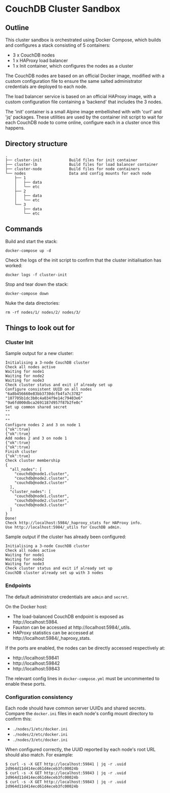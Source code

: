 # CouchDB Cluster Sandbox

## Outline

This cluster sandbox is orchestrated using Docker Compose, which builds and
configures a stack consisting of 5 containers:

* 3 x CouchDB nodes
* 1 x HAProxy load balancer
* 1 x Init container, which configures the nodes as a cluster

The CouchDB nodes are based on an official Docker image, modified with a custom
configuration file to ensure the same salted administrator credentials are
deployed to each node.

The load balancer service is based on an official HAProxy image, with a custom
configuration file containing a 'backend' that includes the 3 nodes.

The 'init' container is a small Alpine image embellished with with 'curl' and
'jq' packages. These utilities are used by the container init script to wait
for each CouchDB node to come online, configure each in a cluster
once this happens.

## Directory structure

```text
.
├── cluster-init            Build files for init container
├── cluster-lb              Build files for load balancer container
├── cluster-node            Build files for node containers
└── nodes                   Data and config mounts for each node
    ├── 1
    │   ├── data
    │   └── etc
    ├── 2
    │   ├── data
    │   └── etc
    └── 3
        ├── data
        └── etc
```

## Commands

Build and start the stack:

```console
docker-compose up -d
```

Check the logs of the init script to confirm that the cluster initialisation
has worked:

```console
docker logs -f cluster-init
```

Stop and tear down the stack:

```console
docker-compose down
```

Nuke the data directories:

```console
rm -rf nodes/1/ nodes/2/ nodes/3/
```

## Things to look out for

### Cluster Init

Sample output for a new cluster:

```console
Initialising a 3-node CouchDB cluster
Check all nodes active
Waiting for node1
Waiting for node2
Waiting for node3
Check cluster status and exit if already set up
Configure consistent UUID on all nodes
"6a8b456660e83bb3730dcfb4fa7c3782"
"107705b1dc3b0c4a034f9e14c79403e6"
"9a6fd000dbca2691187d957f87b2fe0c"
Set up common shared secret
""
""
""
Configure nodes 2 and 3 on node 1
{"ok":true}
{"ok":true}
Add nodes 2 and 3 on node 1
{"ok":true}
{"ok":true}
Finish cluster
{"ok":true}
Check cluster membership
{
  "all_nodes": [
    "couchdb@node1.cluster",
    "couchdb@node2.cluster",
    "couchdb@node3.cluster"
  ],
  "cluster_nodes": [
    "couchdb@node1.cluster",
    "couchdb@node2.cluster",
    "couchdb@node3.cluster"
  ]
}
Done!
Check http://localhost:5984/_haproxy_stats for HAProxy info.
Use http://localhost:5984/_utils for CouchDB admin.
```

Sample output if the cluster has already been configured:

```console
Initialising a 3-node CouchDB cluster
Check all nodes active
Waiting for node1
Waiting for node2
Waiting for node3
Check cluster status and exit if already set up
CouchDB cluster already set up with 3 nodes
```

### Endpoints

The default administrator credentials are `admin` and `secret`.

On the Docker host:

* The load-balanced CouchDB endpoint is exposed as http://localhost:5984.
* Fauxton can be accessed at http://localhost:5984/_utils.
* HAProxy statistics can be accessed at http://localhost:5984/_haproxy_stats.

If the ports are enabled, the nodes can be directly accessed respectively at:

* http://localhost:59841
* http://localhost:59842
* http://localhost:59843

The relevant config lines in `docker-compose.yml` must be uncommented to enable
these ports.

### Configuration consistency

Each node should have common server UUIDs and shared secrets. Compare the
`docker.ini` files in each node's config mount directory to confirm this:

* `./nodes/1/etc/docker.ini`
* `./nodes/2/etc/docker.ini`
* `./nodes/3/etc/docker.ini`

When configured correctly, the UUID reported by each node's root URL should
also match. For example:

```console
$ curl -s -X GET http://localhost:59841 | jq -r .uuid
2d964d11d414ecd61d4eceb3fc00024b
$ curl -s -X GET http://localhost:59843 | jq -r .uuid
2d964d11d414ecd61d4eceb3fc00024b
$ curl -s -X GET http://localhost:59843 | jq -r .uuid
2d964d11d414ecd61d4eceb3fc00024b
```